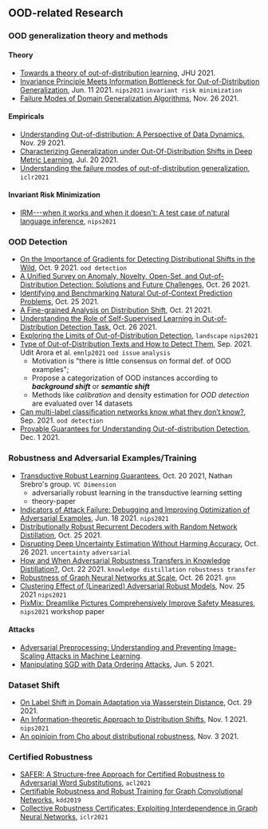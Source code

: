 
## OOD-related Research

### OOD generalization theory and methods

#### Theory
- [Towards a theory of out-of-distribution learning](https://arxiv.org/pdf/2109.14501.pdf), JHU 2021.
- [Invariance Principle Meets Information Bottleneck for Out-of-Distribution Generalization](https://arxiv.org/pdf/2106.06607.pdf), Jun. 11 2021. `nips2021` `invariant risk minimization`
- [Failure Modes of Domain Generalization Algorithms](https://arxiv.org/pdf/2111.13733.pdf), Nov. 26 2021.

#### Empiricals

- [Understanding Out-of-distribution: A Perspective of Data Dynamics](https://arxiv.org/pdf/2111.14730.pdf), Nov. 29 2021.
- [Characterizing Generalization under Out-Of-Distribution Shifts in Deep Metric Learning](https://arxiv.org/pdf/2107.09562.pdf), Jul. 20 2021.
- [Understanding the failure modes of out-of-distribution generalization](https://openreview.net/forum?id=fSTD6NFIW_b), `iclr2021`

#### Invariant Risk Minimization

- [IRM---when it works and when it doesn't: A test case of natural language inference](https://openreview.net/forum?id=KtvHbjCF4v), `nips2021`

### OOD Detection

- [On the Importance of Gradients for Detecting Distributional Shifts in the Wild](https://arxiv.org/pdf/2110.00218.pdf), Oct. 9 2021. `ood detection`
- [A Unified Survey on Anomaly, Novelty, Open-Set, and Out-of-Distribution Detection: Solutions and Future Challenges](https://arxiv.org/pdf/2110.14051.pdf), Oct. 26 2021.
- [Identifying and Benchmarking Natural Out-of-Context Prediction Problems](https://arxiv.org/pdf/2110.13223.pdf), Oct. 25 2021.
- [A Fine-grained Analysis on Distribution Shift](https://arxiv.org/pdf/2110.11328.pdf), Oct. 21 2021.
- [Understanding the Role of Self-Supervised Learning in Out-of-Distribution Detection Task](https://arxiv.org/pdf/2110.13435.pdf), Oct. 26 2021.
- [Exploring the Limits of Out-of-Distribution Detection](https://arxiv.org/pdf/2106.03004.pdf), `landscape` `nips2021`
- [Type of Out-of-Distribution Texts and How to Detect Them](https://arxiv.org/pdf/2109.06827.pdf), Sep. 2021. Udit Arora et al. `emnlp2021` `ood issue` `analysis`
  - Motivation is "there is little consensus on formal def. of OOD examples";
  - Propose a categorization of OOD instances according to ***background shift*** or ***semantic shift***
  - Methods like *calibration* and density estimation for *OOD detection* are evaluated over 14 datasets
- [Can multi-label classification networks know what they don’t know?](https://arxiv.org/pdf/2109.14162.pdf), Sep. 2021. `ood detection`
- [Provable Guarantees for Understanding Out-of-distribution Detection](https://arxiv.org/pdf/2112.00787.pdf), Dec. 1 2021.

### Robustness and Adversarial Examples/Training

- [Transductive Robust Learning Guarantees](https://arxiv.org/pdf/2110.10602.pdf), Oct. 20 2021, Nathan Srebro's group. `VC Dimension`
  - adversarially robust learning in the transductive learning setting
  - theory-paper
- [Indicators of Attack Failure: Debugging and Improving Optimization of Adversarial Examples](https://arxiv.org/pdf/2106.09947.pdf), Jun. 18 2021. `nips2021`
- [Distributionally Robust Recurrent Decoders with Random Network Distillation](https://arxiv.org/pdf/2110.13229.pdf), Oct. 25 2021.
- [Disrupting Deep Uncertainty Estimation Without Harming Accuracy](https://arxiv.org/abs/2110.13741), Oct. 26 2021. `uncertainty` `adversarial`
- [How and When Adversarial Robustness Transfers in Knowledge Distillation?](https://arxiv.org/pdf/2110.12072.pdf), Oct. 22 2021. `knowledge distillation` `robustness transfer`
- [Robustness of Graph Neural Networks at Scale](https://arxiv.org/pdf/2110.14038.pdf), Oct. 26 2021. `gnn`
- [Clustering Effect of (Linearized) Adversarial Robust Models](https://arxiv.org/pdf/2111.12922.pdf), Nov. 25 2021 `nips2021`
- [PixMix: Dreamlike Pictures Comprehensively Improve Safety Measures](https://openreview.net/pdf?id=WeUg_KpkFtt), `nips2021` workshop paper

#### Attacks

- [Adversarial Preprocessing: Understanding and Preventing Image-Scaling Attacks in Machine Learning](https://www.usenix.org/system/files/sec20fall_quiring_prepub.pdf).
- [Manipulating SGD with Data Ordering Attacks](https://arxiv.org/pdf/2104.09667.pdf), Jun. 5 2021.

### Dataset Shift

- [On Label Shift in Domain Adaptation via Wasserstein Distance](https://arxiv.org/pdf/2110.15520.pdf), Oct. 29 2021.
- [An Information-theoretic Approach to Distribution Shifts](https://arxiv.org/pdf/2106.03783.pdf), Nov. 1 2021. `nips2021`
- [An opinioin from Cho about distributional robustness](https://twitter.com/kchonyc/status/1455619054786519045), Nov. 3 2021.

### Certified Robustness

- [SAFER: A Structure-free Approach for Certified Robustness to Adversarial Word Substitutions](https://aclanthology.org/2020.acl-main.317.pdf), `acl2021`
- [Certifiable Robustness and Robust Training for Graph Convolutional Networks](https://arxiv.org/pdf/1906.12269.pdf), `kdd2019`
- [Collective Robustness Certificates: Exploiting Interdependence in Graph Neural Networks](https://openreview.net/forum?id=ULQdiUTHe3y), `iclr2021`
